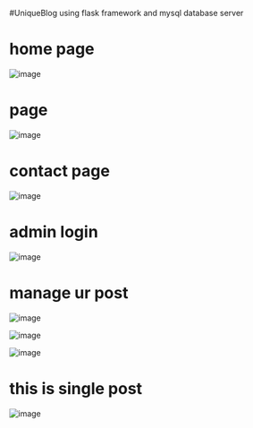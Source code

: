 ﻿#UniqueBlog
using flask framework and mysql database server

# home page

![image](https://user-images.githubusercontent.com/61457302/124970161-331f8100-e045-11eb-8a8f-0dfec7b3c54f.png)

#  page
![image](https://user-images.githubusercontent.com/61457302/124970254-51857c80-e045-11eb-801f-5658ab344045.png)

# contact page
![image](https://user-images.githubusercontent.com/61457302/124970201-416d9d00-e045-11eb-8cdd-ce6f85103693.png)

#  admin login
![image](https://user-images.githubusercontent.com/61457302/124971015-55fe6500-e046-11eb-8476-72388c10f3c9.png)

# manage ur post
![image](https://user-images.githubusercontent.com/61457302/124971502-e50b7d00-e046-11eb-959e-617b5472e82d.png)

![image](https://user-images.githubusercontent.com/61457302/124971848-50554f00-e047-11eb-94f8-02b9ae16f4d8.png)

![image](https://user-images.githubusercontent.com/61457302/124971873-59462080-e047-11eb-9aac-a62b004b42e0.png)

# this is single post 
![image](https://user-images.githubusercontent.com/61457302/124972005-7975df80-e047-11eb-8aa9-cc3eb714ef7c.png)
